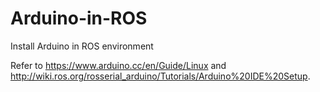 # Arduino-in-ROS
Install Arduino in ROS environment

Refer to https://www.arduino.cc/en/Guide/Linux and http://wiki.ros.org/rosserial_arduino/Tutorials/Arduino%20IDE%20Setup. 


